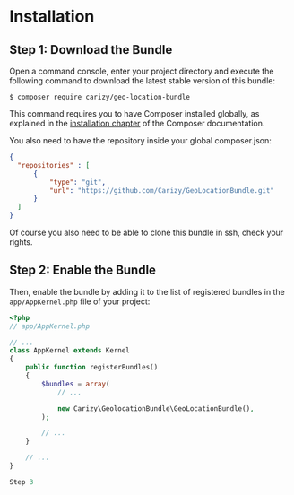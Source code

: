 Installation
============

Step 1: Download the Bundle
---------------------------
Open a command console, enter your project directory and execute the
following command to download the latest stable version of this bundle:

```console
$ composer require carizy/geo-location-bundle
```

This command requires you to have Composer installed globally, as explained
in the [installation chapter](https://getcomposer.org/doc/00-intro.md)
of the Composer documentation.

You also need to have the repository inside your global composer.json:

```json
{
  "repositories" : [
      {
          "type": "git",
          "url": "https://github.com/Carizy/GeoLocationBundle.git"
      } 
  ]
}
```
Of course you also need to be able to clone this bundle in ssh, check your rights.

Step 2: Enable the Bundle
-------------------------

Then, enable the bundle by adding it to the list of registered bundles
in the `app/AppKernel.php` file of your project:

```php
<?php
// app/AppKernel.php

// ...
class AppKernel extends Kernel
{
    public function registerBundles()
    {
        $bundles = array(
            // ...

            new Carizy\GeolocationBundle\GeoLocationBundle(),
        );

        // ...
    }

    // ...
}

Step 3

